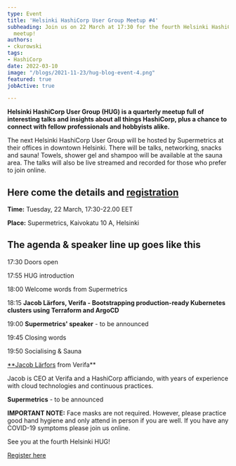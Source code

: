 ```yaml
---
type: Event
title: 'Helsinki HashiCorp User Group Meetup #4'
subheading: Join us on 22 March at 17:30 for the fourth Helsinki HashiCorp User Group
  meetup!
authors:
- ckurowski
tags:
- HashiCorp
date: 2022-03-10
image: "/blogs/2021-11-23/hug-blog-event-4.png"
featured: true
jobActive: true

---
```


**Helsinki HashiCorp User Group (HUG) is a quarterly meetup full of interesting talks and insights about all things HashiCorp, plus a chance to connect with fellow professionals and hobbyists alike.**

The next Helsinki HashiCorp User Group will be hosted by Supermetrics at their offices in downtown Helsinki. There will be talks, networking, snacks and sauna! Towels, shower gel and shampoo will be available at the sauna area. The talks will also be live streamed and recorded for those who prefer to join online.

## Here come the details and [registration](https://www.meetup.com/helsinki-hashicorp-user-group/events/284399439/)

**Time:** Tuesday, 22 March, 17:30-22.00 EET

**Place:** Supermetrics, Kaivokatu 10 A, Helsinki

## The agenda & speaker line up goes like this

17:30 Doors open

17:55 HUG introduction

18:00 Welcome words from Supermetrics

18:15 **Jacob Lärfors, Verifa - Bootstrapping production-ready Kubernetes clusters using Terraform and ArgoCD**

19:00 **Supermetrics' speaker** - to be announced

19:45 Closing words

19:50 Socialising & Sauna

[**Jacob Lärfors](https://www.linkedin.com/in/jlarfors/) from Verifa**

Jacob is CEO at Verifa and a HashiCorp afficiando, with years of experience with cloud technologies and continuous practices. 

**Supermetrics** - to be announced

**IMPORTANT NOTE:** Face masks are not required. However, please practice good hand hygiene and only attend in person if you are well. If you have any COVID-19 symptoms please join us online. 

See you at the fourth Helsinki HUG!

[Register here](https://www.meetup.com/helsinki-hashicorp-user-group/events/284399439/)